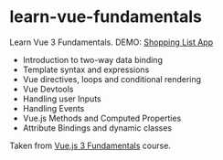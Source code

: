 # learn-vue-fundamentals
Learn Vue 3 Fundamentals.
DEMO: [Shopping List App](http://github.fajarbc.com/learn-vue-fundamentals/)

- Introduction to two-way data binding
- Template syntax and expressions
- Vue directives, loops and conditional rendering
- Vue Devtools
- Handling user Inputs
- Handling Events
- Vue.js Methods and Computed Properties
- Attribute Bindings and dynamic classes

Taken from [Vue.js 3 Fundamentals](https://vueschool.io/courses/vuejs-3-fundamentals) course.
